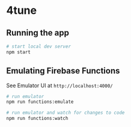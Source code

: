 # 4tune

## Running the app
```sh
# start local dev server
npm start
```

## Emulating Firebase Functions
See Emulator UI at `http://localhost:4000/`
```sh
# run emulator
npm run functions:emulate

# run emulator and watch for changes to code
npm run functions:watch
```
